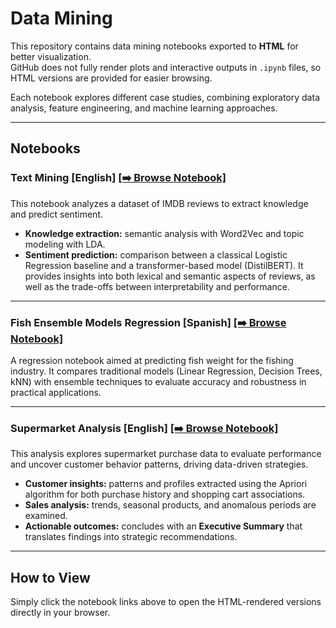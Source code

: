# Data Mining

This repository contains data mining notebooks exported to **HTML** for better visualization.  
GitHub does not fully render plots and interactive outputs in `.ipynb` files, so HTML versions are provided for easier browsing.

Each notebook explores different case studies, combining exploratory data analysis, feature engineering, and machine learning approaches.

---

## Notebooks

### Text Mining [English] [[➡️ Browse Notebook]](https://carlos-castano.github.io/data-mining/text-mining.html)
This notebook analyzes a dataset of IMDB reviews to extract knowledge and predict sentiment.
- **Knowledge extraction:** semantic analysis with Word2Vec and topic modeling with LDA.
- **Sentiment prediction:** comparison between a classical Logistic Regression baseline and a transformer-based model (DistilBERT).
It provides insights into both lexical and semantic aspects of reviews, as well as the trade-offs between interpretability and performance.

---

### Fish Ensemble Models Regression [Spanish] [[➡️ Browse Notebook]](https://carlos-castano.github.io/data-mining/fish-ensemble-models-regression.html)
A regression notebook aimed at predicting fish weight for the fishing industry.
It compares traditional models (Linear Regression, Decision Trees, kNN) with ensemble techniques to evaluate accuracy and robustness in practical applications.

---

### Supermarket Analysis [English] [[➡️ Browse Notebook]](https://carlos-castano.github.io/data-mining/supermarket-analysis.html)
This analysis explores supermarket purchase data to evaluate performance and uncover customer behavior patterns, driving data-driven strategies.

-  **Customer insights:** patterns and profiles extracted using the Apriori algorithm for both purchase history and shopping cart associations.
-  **Sales analysis:** trends, seasonal products, and anomalous periods are examined.
-  **Actionable outcomes:** concludes with an **Executive Summary** that translates findings into strategic recommendations.

---

## How to View
Simply click the notebook links above to open the HTML-rendered versions directly in your browser.
